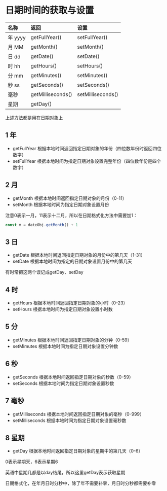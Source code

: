 # 日期时间的获取与设置

名称 | 返回 | 设置
:-- | :-- | :--
年 yyyy | getFullYear() | setFullYear()
月 MM | getMonth() | setMonth()
日 dd | getDate() | setDate()
时 hh | getHours() | setHours()
分 mm | getMinutes() | setMinutes()
秒 ss | getSeconds() | setSeconds()
毫秒 | getMilliseconds() | setMilliseconds()
星期 | getDay() |

上述方法都是用在日期对象上

## 1 年

- getFullYear 根据本地时间返回指定日期对象的年份（四位数年份时返回四位数字）
- setFullYear 根据本地时间为指定日期对象设置完整年份（四位数年份是四个数字）

## 2 月

- getMonth 根据本地时间返回指定日期对象的月份（0-11）
- setMonth 根据本地时间为指定日期对象设置月份

注意0表示一月，11表示十二月，所以在日期格式化方法中需要加1：

```js
const m = dateObj.getMonth() + 1
```

## 3 日

- getDate 根据本地时间返回指定日期对象的月份中的第几天（1-31）
- setDate 根据本地时间为指定的日期对象设置月份中的第几天

有时常把这两个误记成getDay、setDay

## 4 时

- getHours 根据本地时间返回指定日期对象的小时（0-23）
- setHours 根据本地时间为指定日期对象设置小时数

## 5 分

- getMinutes 根据本地时间返回指定日期对象的分钟（0-59）
- setMimutes 根据本地时间为指定日期对象设置分钟数

## 6 秒

- getSeconds 根据本地时间返回指定日期对象的秒数（0-59）
- setSeconds 根据本地时间为指定日期对象设置秒数

## 7 毫秒

- getMilliseconds 根据本地时间返回指定日期对象的毫秒（0-999）
- setMilliseconds 根据本地时间为指定日期对象设置毫秒数

## 8 星期

- getDay 根据本地时间返回指定日期对象的星期中的第几天（0-6）

0表示星期天，6表示星期6

英语中星期几都是以day结尾，所以这里getDay表示获取星期

日期格式化，在年月日时分秒中，除了年不需要补零，月日时分秒都需要补零
